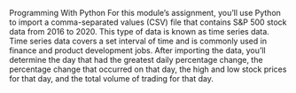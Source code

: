 
Programming With Python
For this module’s assignment, you’ll use Python to import a comma-separated values (CSV) file that contains S&P 500 stock data from 2016 to 2020. This type of data is known as time series data. Time series data covers a set interval of time and is commonly used in finance and product development jobs. After importing the data, you’ll determine the day that had the greatest daily percentage change, the percentage change that occurred on that day, the high and low stock prices for that day, and the total volume of trading for that day.
